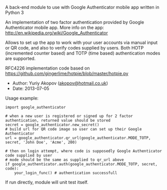 A back-end module to use with Google Authenticator mobile app written in Python 3

An implementation of two factor authentication provided by Google Authenticator mobile app.
More info on the app: http://en.wikipedia.org/wiki/Google_Authenticator

Allows to set up the app to work with your user accounts via manual input or QR code, and also to verify codes supplied by users.
Both HOTP (incremented counter based) and TOTP (time based) authentication modes are supported.

RFC4226 implementation code based on https://github.com/gingerlime/hotpie/blob/master/hotpie.py

* Author: Yuriy Akopov (akopov@hotmail.co.uk)
* Date:   2013-07-05

Usage example:

	import google_authenticator
	
	# when a new user is registered or signed up for 2 factor authentication, returned value should be stored
    secret = google_authenticator.new_secret()
	# build url for QR code image so user can set up their Google Authenticator
    url = google_authenticator.qr_url(google_authenticator.MODE_TOTP, secret, 'John Doe', 'Acme', 200)

    # then on login attempt, where code is supposedly Google Authenticator code supplied by user
	# mode should be the same as supplied to qr_url above
    if google_authenticator.auth(google_authenticator.MODE_TOTP, secret, code):
        your_login_func() # authentication successfull

If run directly, module will unit test itself.